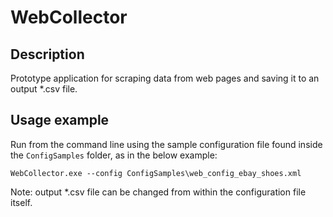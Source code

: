 # WebCollector

## Description

Prototype application for scraping data from web pages and saving it to an output *.csv file.

## Usage example

Run from the command line using the sample configuration file found inside the `ConfigSamples` folder, as in the below example:

`WebCollector.exe --config ConfigSamples\web_config_ebay_shoes.xml`

Note: output *.csv file can be changed from within the configuration file itself.
